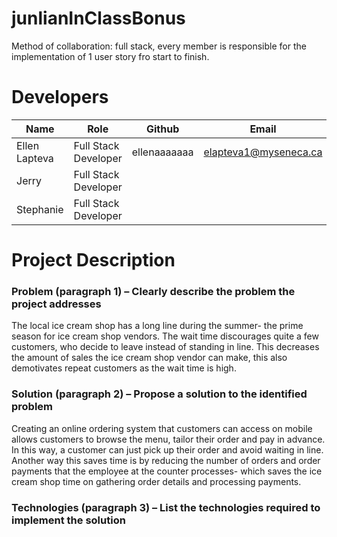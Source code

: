 # junlianInClassBonus

Method of collaboration: full stack, every member is responsible for the implementation of 1 user story fro start to finish.

# Developers

| Name          | Role          |   Github           |Email |
| ------------- | ------------- | -------------|-----------------------|
| Ellen Lapteva | Full Stack Developer  | ellenaaaaaaa       | elapteva1@myseneca.ca |
| Jerry   | Full Stack Developer  |      |  |
| Stephanie   | Full Stack Developer  |      | |


# Project Description

### Problem (paragraph 1) – Clearly describe the problem the project addresses
The local ice cream shop has a long line during the summer- the prime season for ice cream shop vendors. The wait time discourages quite a few customers, who decide to leave instead of standing in line. This decreases the amount of sales the ice cream shop vendor can make, this also demotivates repeat customers as the wait time is high.   

### Solution (paragraph 2) – Propose a solution to the identified problem
Creating an online ordering system that customers can access on mobile allows customers to browse the menu, tailor their order and pay in advance. In this way, a customer can just pick up their order and avoid waiting in line. Another way this saves time is by reducing the number of orders and order payments that the employee at the counter processes- which saves the ice cream shop time on gathering order details and processing payments.    


### Technologies (paragraph 3) – List the technologies required to implement the solution

